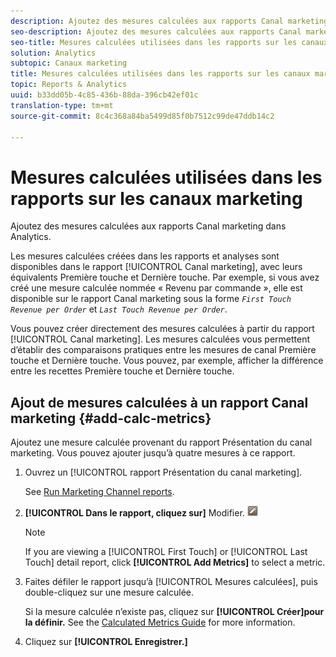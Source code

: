 ```yaml
---
description: Ajoutez des mesures calculées aux rapports Canal marketing dans Analytics.
seo-description: Ajoutez des mesures calculées aux rapports Canal marketing dans Analytics.
seo-title: Mesures calculées utilisées dans les rapports sur les canaux marketing
solution: Analytics
subtopic: Canaux marketing
title: Mesures calculées utilisées dans les rapports sur les canaux marketing
topic: Reports & Analytics
uuid: b33dd05b-4c85-436b-88da-396cb42ef01c
translation-type: tm+mt
source-git-commit: 8c4c368a84ba5499d85f0b7512c99de47ddb14c2

---
```



# Mesures calculées utilisées dans les rapports sur les canaux marketing

Ajoutez des mesures calculées aux rapports Canal marketing dans Analytics.

Les mesures calculées créées dans les rapports et analyses sont disponibles dans le rapport [!UICONTROL Canal marketing], avec leurs équivalents Première touche et Dernière touche. Par exemple, si vous avez créé une mesure calculée nommée « Revenu par commande », elle est disponible sur le rapport Canal marketing sous la forme *`First Touch Revenue per Order`* et *`Last Touch Revenue per Order`*.

Vous pouvez créer directement des mesures calculées à partir du rapport [!UICONTROL Canal marketing]. Les mesures calculées vous permettent d’établir des comparaisons pratiques entre les mesures de canal Première touche et Dernière touche. Vous pouvez, par exemple, afficher la différence entre les recettes Première touche et Dernière touche.

## Ajout de mesures calculées à un rapport Canal marketing {#add-calc-metrics}

Ajoutez une mesure calculée provenant du rapport Présentation du canal marketing. Vous pouvez ajouter jusqu’à quatre mesures à ce rapport.

1. Ouvrez un [!UICONTROL rapport Présentation du canal marketing].

   See [Run Marketing Channel reports](/help/components/c-marketing-channels/t-reports-sc.md).

1. **[!UICONTROL Dans le rapport, cliquez sur]** Modifier. ![](assets/metric_edit_icon.png)

   >[!NOTE]
   >
   >If you are viewing a [!UICONTROL First Touch] or [!UICONTROL Last Touch] detail report, click **[!UICONTROL Add Metrics]** to select a metric.

1. Faites défiler le rapport jusqu’à [!UICONTROL Mesures calculées], puis double-cliquez sur une mesure calculée.

   Si la mesure calculée n’existe pas, cliquez sur **[!UICONTROL Créer]pour la définir.** See the [Calculated Metrics Guide](https://marketing.adobe.com/resources/help/en_US/analytics/calcmetrics/) for more information.
1. Cliquez sur **[!UICONTROL Enregistrer.]**
